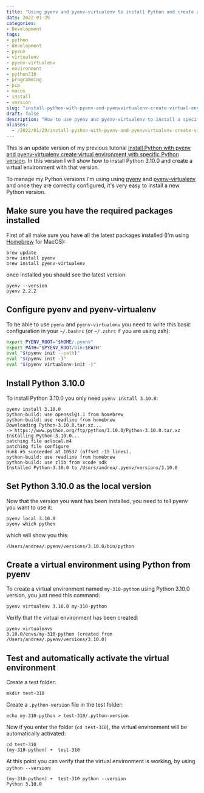 ```yaml
---
title: "Using pyenv and pyenv-virtualenv to install Python and create a virtual environment on MacOS"
date: 2022-01-29
categories: 
- Development
tags: 
- python
- development
- pyenv
- virtualenv
- pyenv-virtualenv
- environment
- python310
- programming
- pip
- macos
- install
- version
slug: "install-python-with-pyenv-and-pyenvvirtualenv-create-virtual-environment-with-specific-python-version-macos"
draft: false
description: "How to use pyenv and pyenv-virtualenv to install a specific version of Python and create a virtual environment with that version on MacOS"
aliases:
  - /2022/01/29/install-python-with-pyenv-and-pyenvvirtualenv-create-virtual-environment-with-specific-python-version-macos/
---
```


This is an update version of my previous tutorial [Install Python with pyenv and pyenv-virtualenv create virtual environment with specific Python version]({filename}/2020/4-install-python-with-pyenv-create-virtualenv.md). In this version I will show how to install Python 3.10.0 and create a virtual environment with that version.

To manage my Python versions I'm using using [pyenv](https://github.com/pyenv/pyenv) and [pyenv-virtualenv](https://github.com/pyenv/pyenv-virtualenv) and once they are correctly configured, it's very easy to install a new Python version.

## Make sure you have the required packages installed

First of all make sure you have all the latest packages installed (I'm using [Homebrew](https://brew.sh) for MacOS):

```shell
brew update
brew install pyenv
brew install pyenv-virtualenv
```

once installed you should see the latest version:

```shell
pyenv --version
pyenv 2.2.2
```

## Configure pyenv and pyenv-virtualenv

To be able to use `pyenv` and `pyenv-virtualenv` you need to write this basic configuration in your `~/.bashrc` (or `~/.zshrc` if you are using zsh):

```bash
export PYENV_ROOT="$HOME/.pyenv"
export PATH="$PYENV_ROOT/bin:$PATH"
eval "$(pyenv init --path)"
eval "$(pyenv init -)"
eval "$(pyenv virtualenv-init -)"
```

## Install Python 3.10.0

To install Python 3.10.0 you only need `pyenv install 3.10.0`:

```shell
pyenv install 3.10.0
python-build: use openssl@1.1 from homebrew
python-build: use readline from homebrew
Downloading Python-3.10.0.tar.xz...
-> https://www.python.org/ftp/python/3.10.0/Python-3.10.0.tar.xz
Installing Python-3.10.0...
patching file aclocal.m4
patching file configure
Hunk #5 succeeded at 10537 (offset -15 lines).
python-build: use readline from homebrew
python-build: use zlib from xcode sdk
Installed Python-3.10.0 to /Users/andrea/.pyenv/versions/3.10.0
```

## Set Python 3.10.0 as the local version

Now that the version you want has been installed, you need to tell pyenv you want to use it:

```shell
pyenv local 3.10.0
pyenv which python
```

which will show you this:

```shell
/Users/andrea/.pyenv/versions/3.10.0/bin/python
```

## Create a virtual environment using Python from pyenv

To create a virtual environment named `my-310-python` using Python 3.10.0 version, you just need this command:

```shell
pyenv virtualenv 3.10.0 my-310-python
```

Verify that the virtual environment has been created:

```shell
pyenv virtualenvs
3.10.0/envs/my-310-python (created from /Users/andrea/.pyenv/versions/3.10.0)
```

## Test and automatically activate the virtual environment

Create a test folder:

```shell
mkdir test-310
```

Create a `.python-version` file in the test folder:

```shell
echo my-310-python > test-310/.python-version
```

Now if you enter the folder (`cd test-310`), the virtual environment will be automatically activated:

```shell
cd test-310
(my-310-python) ➜  test-310
```

At this point you can verify that the virtual environment is working, by using `python --version`:

```shell
(my-310-python) ➜  test-310 python --version
Python 3.10.0
```
